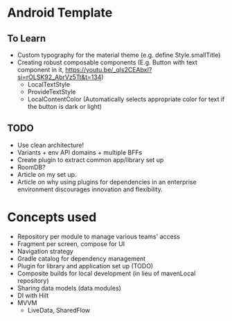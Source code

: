 # Android Template

## To Learn
- Custom typography for the material theme (e.g. define Style.smallTitle)
- Creating robust composable components (E.g. Button with text component in it, https://youtu.be/_qls2CEAbxI?si=rOLSK92_AbrVz5Tt&t=134)
  - LocalTextStyle
  - ProvideTextStyle
  - LocalContentColor (Automatically selects appropriate color for text if the button is dark or light)

## TODO
- Use clean architecture!
- Variants + env API domains + multiple BFFs
- Create plugin to extract common app/library set up
- RoomDB?
- Article on my set up.
- Article on why using plugins for dependencies in an enterprise environment discourages innovation and flexibility. 

# Concepts used
- Repository per module to manage various teams' access
- Fragment per screen, compose for UI
- Navigation strategy
- Gradle catalog for dependency management
- Plugin for library and application set up (TODO)
- Composite builds for local development (in lieu of mavenLocal repository)
- Sharing data models (data modules)
- DI with Hilt
- MVVM
  - LiveData, SharedFlow